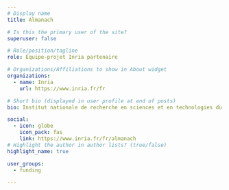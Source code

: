 ```yaml
---
# Display name
title: Almanach

# Is this the primary user of the site?
superuser: false

# Role/position/tagline
role: Équipe-projet Inria partenaire

# Organizations/Affiliations to show in About widget
organizations:
  - name: Inria
    url: https://www.inria.fr/fr

# Short bio (displayed in user profile at end of posts)
bio: Institut nationale de recherche en sciences et en technologies du numérique

social:
  - icon: globe
    icon_pack: fas
    link: https://www.inria.fr/fr/almanach
# Highlight the author in author lists? (true/false)
highlight_name: true

user_groups:
  - funding

---
```

